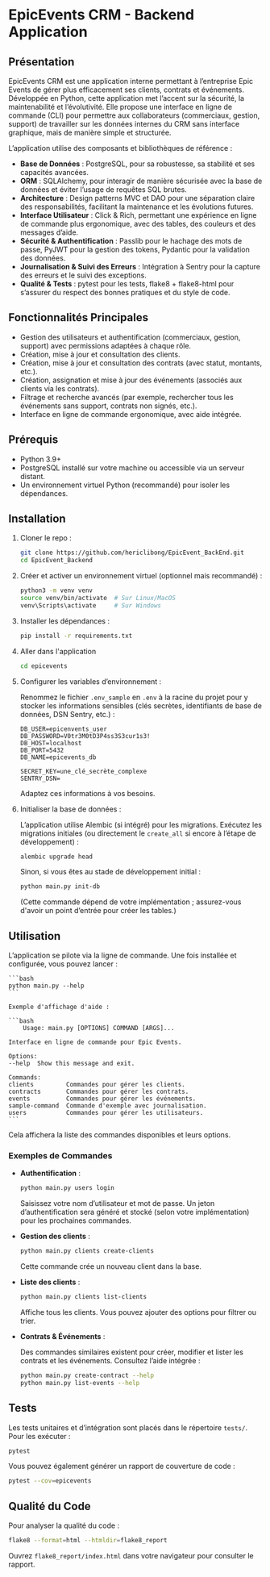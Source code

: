 # EpicEvents CRM - Backend Application

## Présentation

EpicEvents CRM est une application interne permettant à l’entreprise Epic Events de gérer plus efficacement ses clients, contrats et événements. Développée en Python, cette application met l’accent sur la sécurité, la maintenabilité et l’évolutivité. Elle propose une interface en ligne de commande (CLI) pour permettre aux collaborateurs (commerciaux, gestion, support) de travailler sur les données internes du CRM sans interface graphique, mais de manière simple et structurée.

L’application utilise des composants et bibliothèques de référence :

- **Base de Données** : PostgreSQL, pour sa robustesse, sa stabilité et ses capacités avancées.
- **ORM** : SQLAlchemy, pour interagir de manière sécurisée avec la base de données et éviter l’usage de requêtes SQL brutes.
- **Architecture** : Design patterns MVC et DAO pour une séparation claire des responsabilités, facilitant la maintenance et les évolutions futures.
- **Interface Utilisateur** : Click & Rich, permettant une expérience en ligne de commande plus ergonomique, avec des tables, des couleurs et des messages d’aide.
- **Sécurité & Authentification** : Passlib pour le hachage des mots de passe, PyJWT pour la gestion des tokens, Pydantic pour la validation des données.
- **Journalisation & Suivi des Erreurs** : Intégration à Sentry pour la capture des erreurs et le suivi des exceptions.
- **Qualité & Tests** : pytest pour les tests, flake8 + flake8-html pour s’assurer du respect des bonnes pratiques et du style de code.

## Fonctionnalités Principales

- Gestion des utilisateurs et authentification (commerciaux, gestion, support) avec permissions adaptées à chaque rôle.
- Création, mise à jour et consultation des clients.
- Création, mise à jour et consultation des contrats (avec statut, montants, etc.).
- Création, assignation et mise à jour des événements (associés aux clients via les contrats).
- Filtrage et recherche avancés (par exemple, rechercher tous les événements sans support, contrats non signés, etc.).
- Interface en ligne de commande ergonomique, avec aide intégrée.

## Prérequis

- Python 3.9+
- PostgreSQL installé sur votre machine ou accessible via un serveur distant.
- Un environnement virtuel Python (recommandé) pour isoler les dépendances.

## Installation

1. Cloner le repo :

    ```bash
    git clone https://github.com/hericlibong/EpicEvent_BackEnd.git
    cd EpicEvent_Backend
    ```

2. Créer et activer un environnement virtuel (optionnel mais recommandé) :

    ```bash
    python3 -m venv venv
    source venv/bin/activate  # Sur Linux/MacOS
    venv\Scripts\activate     # Sur Windows
    ```

3. Installer les dépendances :

    ```bash
    pip install -r requirements.txt
    ```
4. Aller dans l'application
    ```bash
    cd epicevents
    ```

5. Configurer les variables d’environnement :

    Renommez le fichier `.env_sample` en `.env` à la racine du projet pour y stocker les informations sensibles (clés secrètes, identifiants de base de données, DSN Sentry, etc.) :

    ```env
    DB_USER=epicenvents_user
    DB_PASSWORD=V0tr3M0tD3P4ss3S3cur1s3!
    DB_HOST=localhost
    DB_PORT=5432
    DB_NAME=epicevents_db

    SECRET_KEY=une_clé_secrète_complexe
    SENTRY_DSN=

    ```

    Adaptez ces informations à vos besoins.

6. Initialiser la base de données :

    L’application utilise Alembic (si intégré) pour les migrations. Exécutez les migrations initiales (ou directement le `create_all` si encore à l’étape de développement) :

    ```bash
    alembic upgrade head
    ```

    Sinon, si vous êtes au stade de développement initial :

    ```bash
    python main.py init-db
    ```

    (Cette commande dépend de votre implémentation ; assurez-vous d'avoir un point d’entrée pour créer les tables.)

## Utilisation

L’application se pilote via la ligne de commande. Une fois installée et configurée, vous pouvez lancer :

    ```bash
    python main.py --help
    ```

    Exemple d'affichage d'aide : 

    ```bash
        Usage: main.py [OPTIONS] COMMAND [ARGS]...

    Interface en ligne de commande pour Epic Events.

    Options:
    --help  Show this message and exit.

    Commands:
    clients         Commandes pour gérer les clients.
    contracts       Commandes pour gérer les contrats.
    events          Commandes pour gérer les événements.
    sample-command  Commande d'exemple avec journalisation.
    users           Commandes pour gérer les utilisateurs.
    ```

Cela affichera la liste des commandes disponibles et leurs options.

### Exemples de Commandes

- **Authentification** :

    ```bash
    python main.py users login
    ```

    Saisissez votre nom d’utilisateur et mot de passe. Un jeton d’authentification sera généré et stocké (selon votre implémentation) pour les prochaines commandes.

- **Gestion des clients** :

    ```bash
    python main.py clients create-clients
    ```

    Cette commande crée un nouveau client dans la base.

- **Liste des clients** :

    ```bash
    python main.py clients list-clients
    ```

    Affiche tous les clients. Vous pouvez ajouter des options pour filtrer ou trier.

- **Contrats & Événements** :

    Des commandes similaires existent pour créer, modifier et lister les contrats et les événements. Consultez l’aide intégrée :

    ```bash
    python main.py create-contract --help
    python main.py list-events --help
    ```

## Tests

Les tests unitaires et d’intégration sont placés dans le répertoire `tests/`. Pour les exécuter :

```bash
pytest
```

Vous pouvez également générer un rapport de couverture de code :

```bash
pytest --cov=epicevents
```

## Qualité du Code

Pour analyser la qualité du code :

```bash
flake8 --format=html --htmldir=flake8_report
```

Ouvrez `flake8_report/index.html` dans votre navigateur pour consulter le rapport.

